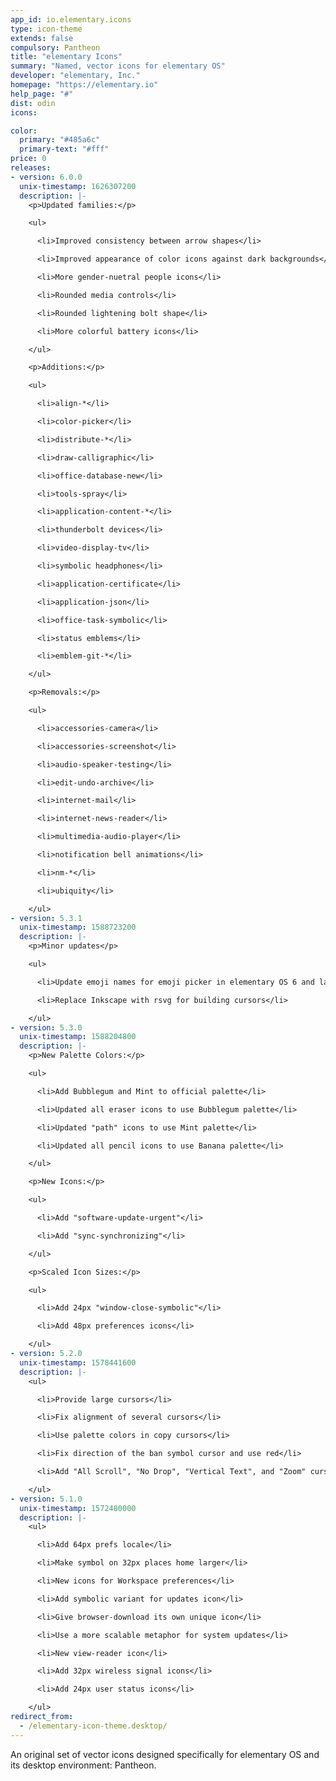 ```yaml
---
app_id: io.elementary.icons
type: icon-theme
extends: false
compulsory: Pantheon
title: "elementary Icons"
summary: "Named, vector icons for elementary OS"
developer: "elementary, Inc."
homepage: "https://elementary.io"
help_page: "#"
dist: odin
icons:

color:
  primary: "#485a6c"
  primary-text: "#fff"
price: 0
releases:
- version: 6.0.0
  unix-timestamp: 1626307200
  description: |-
    <p>Updated families:</p>

    <ul>

      <li>Improved consistency between arrow shapes</li>

      <li>Improved appearance of color icons against dark backgrounds</li>

      <li>More gender-nuetral people icons</li>

      <li>Rounded media controls</li>

      <li>Rounded lightening bolt shape</li>

      <li>More colorful battery icons</li>

    </ul>

    <p>Additions:</p>

    <ul>

      <li>align-*</li>

      <li>color-picker</li>

      <li>distribute-*</li>

      <li>draw-calligraphic</li>

      <li>office-database-new</li>

      <li>tools-spray</li>

      <li>application-content-*</li>

      <li>thunderbolt devices</li>

      <li>video-display-tv</li>

      <li>symbolic headphones</li>

      <li>application-certificate</li>

      <li>application-json</li>

      <li>office-task-symbolic</li>

      <li>status emblems</li>

      <li>emblem-git-*</li>

    </ul>

    <p>Removals:</p>

    <ul>

      <li>accessories-camera</li>

      <li>accessories-screenshot</li>

      <li>audio-speaker-testing</li>

      <li>edit-undo-archive</li>

      <li>internet-mail</li>

      <li>internet-news-reader</li>

      <li>multimedia-audio-player</li>

      <li>notification bell animations</li>

      <li>nm-*</li>

      <li>ubiquity</li>

    </ul>
- version: 5.3.1
  unix-timestamp: 1588723200
  description: |-
    <p>Minor updates</p>

    <ul>

      <li>Update emoji names for emoji picker in elementary OS 6 and latest GTK</li>

      <li>Replace Inkscape with rsvg for building cursors</li>

    </ul>
- version: 5.3.0
  unix-timestamp: 1588204800
  description: |-
    <p>New Palette Colors:</p>

    <ul>

      <li>Add Bubblegum and Mint to official palette</li>

      <li>Updated all eraser icons to use Bubblegum palette</li>

      <li>Updated "path" icons to use Mint palette</li>

      <li>Updated all pencil icons to use Banana palette</li>

    </ul>

    <p>New Icons:</p>

    <ul>

      <li>Add "software-update-urgent"</li>

      <li>Add "sync-synchronizing"</li>

    </ul>

    <p>Scaled Icon Sizes:</p>

    <ul>

      <li>Add 24px "window-close-symbolic"</li>

      <li>Add 48px preferences icons</li>

    </ul>
- version: 5.2.0
  unix-timestamp: 1578441600
  description: |-
    <ul>

      <li>Provide large cursors</li>

      <li>Fix alignment of several cursors</li>

      <li>Use palette colors in copy cursors</li>

      <li>Fix direction of the ban symbol cursor and use red</li>

      <li>Add "All Scroll", "No Drop", "Vertical Text", and "Zoom" cursors</li>

    </ul>
- version: 5.1.0
  unix-timestamp: 1572480000
  description: |-
    <ul>

      <li>Add 64px prefs locale</li>

      <li>Make symbol on 32px places home larger</li>

      <li>New icons for Workspace preferences</li>

      <li>Add symbolic variant for updates icon</li>

      <li>Give browser-download its own unique icon</li>

      <li>Use a more scalable metaphor for system updates</li>

      <li>New view-reader icon</li>

      <li>Add 32px wireless signal icons</li>

      <li>Add 24px user status icons</li>

    </ul>
redirect_from:
  - /elementary-icon-theme.desktop/
---
```


<p>An original set of vector icons designed specifically for elementary OS and its desktop environment: Pantheon.</p>